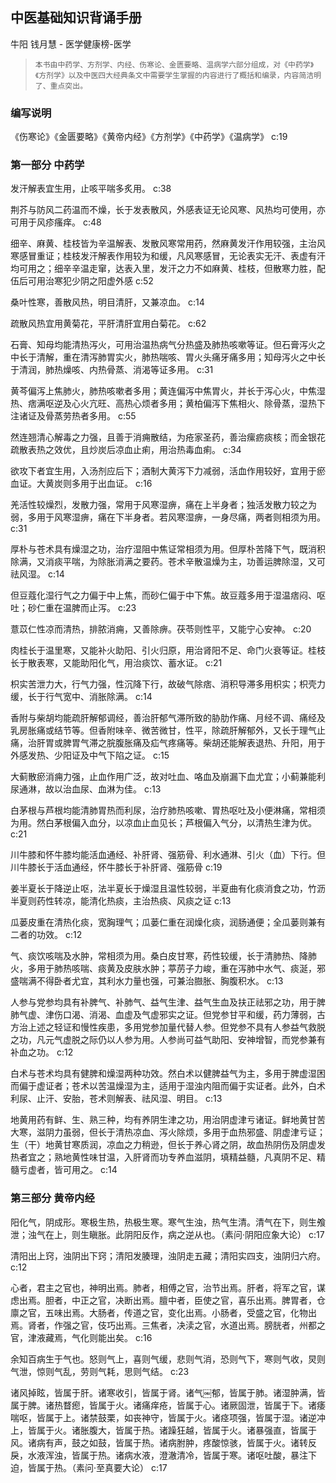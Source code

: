## 中医基础知识背诵手册

牛阳 钱月慧  -  医学健康榜-医学

>     本书由中药学、方剂学、内经、伤寒论、金匮要略、温病学六部分组成，对《中药学》《方剂学》以及中医四大经典条文中需要学生掌握的内容进行了概括和编录，内容简洁明了、重点突出。

### 编写说明

《伤寒论》《金匮要略》《黄帝内经》《方剂学》《中药学》《温病学》 c:19

### 第一部分 中药学

发汗解表宜生用，止咳平喘多炙用。 c:38

荆芥与防风二药温而不燥，长于发表散风，外感表证无论风寒、风热均可使用，亦可用于风疹瘙痒。 c:48

细辛、麻黄、桂枝皆为辛温解表、发散风寒常用药，然麻黄发汗作用较强，主治风寒感冒重证；桂枝发汗解表作用较为和缓，凡风寒感冒，无论表实无汗、表虚有汗均可用之；细辛辛温走窜，达表入里，发汗之力不如麻黄、桂枝，但散寒力胜，配伍后可用治寒犯少阴之阳虚外感 c:52

桑叶性寒，善散风热，明目清肝，又兼凉血。 c:14

疏散风热宜用黄菊花，平肝清肝宜用白菊花。 c:62

石膏、知母均能清热泻火，可用治温热病气分热盛及肺热咳嗽等证。但石膏泻火之中长于清解，重在清泻肺胃实火，肺热喘咳、胃火头痛牙痛多用；知母泻火之中长于清润，肺热燥咳、内热骨蒸、消渴等证多用。 c:31

黄芩偏泻上焦肺火，肺热咳嗽者多用；黄连偏泻中焦胃火，并长于泻心火，中焦湿热、痞满呕逆及心火亢旺、高热心烦者多用；黄柏偏泻下焦相火、除骨蒸，湿热下注诸证及骨蒸劳热者多用。 c:55

然连翘清心解毒之力强，且善于消痈散结，为疮家圣药，善治瘰疬痰核；而金银花疏散表热之效优，且炒炭后凉血止痢，用治热毒血痢。 c:34

欲攻下者宜生用，入汤剂应后下；酒制大黄泻下力减弱，活血作用较好，宜用于瘀血证。大黄炭则多用于出血证。 c:16

羌活性较燥烈，发散力强，常用于风寒湿痹，痛在上半身者；独活发散力较之为弱，多用于风寒湿痹，痛在下半身者。若风寒湿痹，一身尽痛，两者则相须为用。 c:31

厚朴与苍术具有燥湿之功，治疗湿阻中焦证常相须为用。但厚朴苦降下气，既消积除满，又消痰平喘，为除胀消满之要药。苍术辛散温燥为主，功善运脾除湿，又可祛风湿。 c:14

但豆蔻化湿行气之力偏于中上焦，而砂仁偏于中下焦。故豆蔻多用于湿温痞闷、呕吐；砂仁重在温脾而止泻。 c:23

薏苡仁性凉而清热，排脓消痈，又善除痹。茯苓则性平，又能宁心安神。 c:20

肉桂长于温里寒，又能补火助阳、引火归原，用治肾阳不足、命门火衰等证。桂枝长于散表寒，又能助阳化气，用治痰饮、蓄水证。 c:21

枳实苦泄力大，行气力强，性沉降下行，故破气除痞、消积导滞多用枳实；枳壳力缓，长于行气宽中、消胀除满。 c:14

香附与柴胡均能疏肝解郁调经，善治肝郁气滞所致的胁肋作痛、月经不调、痛经及乳房胀痛或结节等。但香附味辛、微苦微甘，性平，除疏肝解郁外，又长于理气止痛，治肝胃或脾胃气滞之脘腹胀痛及疝气疼痛等。柴胡还能解表退热、升阳，用于外感发热、少阳证及中气下陷之证。 c:15

大蓟散瘀消痈力强，止血作用广泛，故对吐血、咯血及崩漏下血尤宜；小蓟兼能利尿通淋，故以治血尿、血淋为佳。 c:13

白茅根与芦根均能清肺胃热而利尿，治疗肺热咳嗽、胃热呕吐及小便淋痛，常相须为用。然白茅根偏入血分，以凉血止血见长；芦根偏入气分，以清热生津为优。 c:21

川牛膝和怀牛膝均能活血通经、补肝肾、强筋骨、利水通淋、引火（血）下行。但川牛膝长于活血通经，怀牛膝长于补肝肾、强筋骨 c:19

姜半夏长于降逆止呕，法半夏长于燥湿且温性较弱，半夏曲有化痰消食之功，竹沥半夏则药性转凉，能清化热痰，主治热痰、风痰之证 c:13

瓜蒌皮重在清热化痰，宽胸理气；瓜蒌仁重在润燥化痰，润肠通便；全瓜蒌则兼有二者的功效。 c:12

气、痰饮咳喘及水肿，常相须为用。桑白皮甘寒，药性较缓，长于清肺热、降肺火，多用于肺热咳喘、痰黄及皮肤水肿；葶苈子力峻，重在泻肺中水气、痰涎，邪盛喘满不得卧者尤宜，其利水力量也强，可兼治臌胀、胸腹积水。 c:13

人参与党参均具有补脾气、补肺气、益气生津、益气生血及扶正祛邪之功，用于脾肺气虚、津伤口渴、消渴、血虚及气虚邪实之证。但党参甘平和缓，药力薄弱，古方治上述之轻证和慢性疾患，多用党参加量代替人参。但党参不具有人参益气救脱之功，凡元气虚脱之际仍以人参为用。人参尚可益气助阳、安神增智，而党参兼有补血之功。 c:12

白术与苍术均具有健脾和燥湿两种功效。然白术以健脾益气为主，多用于脾虚湿困而偏于虚证者；苍术以苦温燥湿为主，适用于湿浊内阻而偏于实证者。此外，白术利尿、止汗、安胎，苍术则解表、祛风湿、明目。 c:13

地黄用药有鲜、生、熟三种，均有养阴生津之功，用治阴虚津亏诸证。鲜地黄甘苦大寒，滋阴力虽弱，但长于清热凉血、泻火除烦，多用于血热邪盛、阴虚津亏证；生（干）地黄甘寒质润，凉血之力稍逊，但长于养心肾之阴，故血热阴伤及阴虚发热者宜之；熟地黄性味甘温，入肝肾而功专养血滋阴，填精益髓，凡真阴不足、精髓亏虚者，皆可用之。 c:14

### 第三部分 黄帝内经

阳化气，阴成形。寒极生热，热极生寒。寒气生浊，热气生清。清气在下，则生飧泄；浊气在上，则生瞋胀。此阴阳反作，病之逆从也。（素问·阴阳应象大论） c:17

清阳出上窍，浊阴出下窍；清阳发腠理，浊阴走五藏；清阳实四支，浊阴归六府。 c:12

心者，君主之官也，神明出焉。肺者，相傅之官，治节出焉。肝者，将军之官，谋虑出焉。胆者，中正之官，决断出焉。膻中者，臣使之官，喜乐出焉。脾胃者，仓廪之官，五味出焉。大肠者，传道之官，变化出焉。小肠者，受盛之官，化物出焉。肾者，作强之官，伎巧出焉。三焦者，决渎之官，水道出焉。膀胱者，州都之官，津液藏焉，气化则能出矣。 c:16

余知百病生于气也。怒则气上，喜则气缓，悲则气消，恐则气下，寒则气收，炅则气泄，惊则气乱，劳则气耗，思则气结。 c:23

诸风掉眩，皆属于肝。诸寒收引，皆属于肾。诸气￼郁，皆属于肺。诸湿肿满，皆属于脾。诸热瞀瘛，皆属于火。诸痛痒疮，皆属于心。诸厥固泄，皆属于下。诸痿喘呕，皆属于上。诸禁鼓栗，如丧神守，皆属于火。诸痉项强，皆属于湿。诸逆冲上，皆属于火。诸胀腹大，皆属于热。诸躁狂越，皆属于火。诸暴强直，皆属于风。诸病有声，鼓之如鼓，皆属于热。诸病胕肿，疼酸惊骇，皆属于火。诸转反戾，水液浑浊，皆属于热。诸病水液，澄澈清冷，皆属于寒。诸呕吐酸，暴注下迫，皆属于热。（素问·至真要大论）
 c:17

